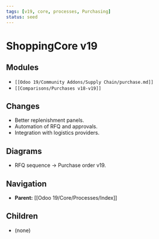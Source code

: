 ```yaml
---
tags: [v19, core, processes, Purchasing]
status: seed
---
```

# ShoppingCore v19

## Modules
- `[[Odoo 19/Community Addons/Supply Chain/purchase.md]]`
- `[[Comparisons/Purchases v18-v19]]`

## Changes
- Better replenishment panels.
- Automation of RFQ and approvals.
- Integration with logistics providers.

## Diagrams
- RFQ sequence -> Purchase order v19.









## Navigation
- **Parent:** [[Odoo 19/Core/Processes/Index]]


## Children
- (none)